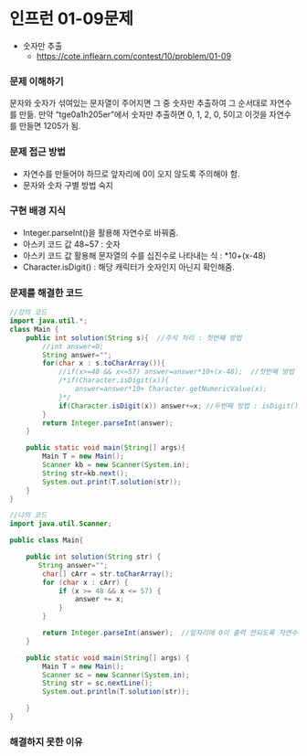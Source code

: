 # 인프런 01-09문제
- 숫자만 추출
    - https://cote.inflearn.com/contest/10/problem/01-09

### 문제 이해하기
문자와 숫자가 섞여있는 문자열이 주어지면 그 중 숫자만 추출하여 그 순서대로 자연수를 만듦.
만약 “tge0a1h205er”에서 숫자만 추출하면 0, 1, 2, 0, 5이고 이것을 자연수를 만들면 1205가 됨.

### 문제 접근 방법
- 자연수를 만들어야 하므로 앞자리에 0이 오지 않도록 주의해야 함.
- 문자와 숫자 구별 방법 숙지

### 구현 배경 지식
- Integer.parseInt()을 활용해 자연수로 바꿔줌.
- 아스키 코드 값 48~57 : 숫자
- 아스키 코드 값 활용해 문자열의 수를 십진수로 나타내는 식 : *10+(x-48)
- Character.isDigit() : 해당 캐릭터가 숫자인지 아닌지 확인해줌.

### 문제를 해결한 코드
```java
//강의 코드
import java.util.*;
class Main {
    public int solution(String s){  //주석 처리 : 첫번째 방법
        //int answer=0;
        String answer="";
        for(char x : s.toCharArray()){
            //if(x>=48 && x<=57) answer=answer*10+(x-48);  //첫번째 방법 : 아스키 코드값 활용
			/*if(Character.isDigit(x)){
				answer=answer*10+ Character.getNumericValue(x);
			}*/
            if(Character.isDigit(x)) answer+=x; //두번째 방법 : isDigit()함수 사용해 숫자이면 answer에 값저장.
        }
        return Integer.parseInt(answer);
    }

    public static void main(String[] args){
        Main T = new Main();
        Scanner kb = new Scanner(System.in);
        String str=kb.next();
        System.out.print(T.solution(str));
    }
}

//나의 코드
import java.util.Scanner;

public class Main{

    public int solution(String str) {
       String answer="";
        char[] cArr = str.toCharArray();
        for (char x : cArr) {
            if (x >= 48 && x <= 57) {
                answer += x;
            }
        }

        return Integer.parseInt(answer);  //앞자리에 0이 출력 안되도록 자연수로 변환
    }

    public static void main(String[] args) {
        Main T = new Main();
        Scanner sc = new Scanner(System.in);
        String str = sc.nextLine();
        System.out.println(T.solution(str));

    }
}


```

### 해결하지 못한 이유
